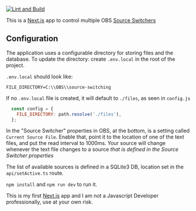 [![Lint and Build](https://github.com/derekslenk/obs-source-switcher-plugin-ui/actions/workflows/build.yml/badge.svg)](https://github.com/derekslenk/obs-source-switcher-plugin-ui/actions/workflows/build.yml)

This is a [Next.js](https://nextjs.org) app to control multiple OBS [Source Switchers](https://obsproject.com/forum/resources/source-switcher.941/)

## Configuration
The application uses a configurable directory for storing files and the database. To update the directory: create `.env.local` in the root of the project.

`.env.local` should look like:
```
FILE_DIRECTORY=C:\\OBS\\source-switching
```
If no `.env.local` file is created, it will default to `./files`, as seen in `config.js`


```javascript
  const config = {
    FILE_DIRECTORY: path.resolve('./files'),
  };
```

In the "Source Switcher" properties in OBS, at the bottom, is a setting called `Current Source File`. Enable that, point it to the location of one of the text files, and put the read interval to 1000ms. Your source will change whenever the text file changes to a source _that is defined in the Source Switcher properties_

The list of available sources is defined in a SQLite3 DB, location set in the `api/setActive.ts` route.

`npm install` and 
`npm run dev` to run it. 

This is my first [Next.js](https://nextjs.org) app and I am not a Javascript Developer professionally, use at your own risk.


